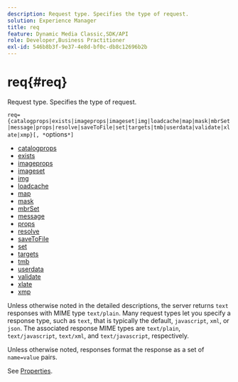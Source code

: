 ```yaml
---
description: Request type. Specifies the type of request.
solution: Experience Manager
title: req
feature: Dynamic Media Classic,SDK/API
role: Developer,Business Practitioner
exl-id: 546b8b3f-9e37-4e8d-bf0c-db8c12696b2b
---
```

# req{#req}

Request type. Specifies the type of request.

 `req={catalogprops|exists|imageprops|imageset|img|loadcache|map|mask|mbrSet|message|props|resolve|saveToFile|set|targets|tmb|userdata|validate|xlate|xmp}[, *`options`*]`

* [catalogprops](r-catalogprops.md)
* [exists](r-exists.md)
* [imageprops](r-imageprops.md)
* [imageset](r-imageset-req.md)
* [img](r-img.md)
* [loadcache](r-loadcache.md)
* [map](r-map-req.md)
* [mask](r-mask-req.md)
* [mbrSet](r-mbrset.md)
* [message](r-message.md)
* [props](r-props.md)
* [resolve](r-resolve.md)
* [saveToFile](r-savetofile.md)
* [set](r-set.md)
* [targets](r-targets.md)
* [tmb](r-tmb.md)
* [userdata](r-userdata.md)
* [validate](r-is-http-validate.md)
* [xlate](r-xlate.md)
* [xmp](r-xmp.md)

Unless otherwise noted in the detailed descriptions, the server returns `text` responses with MIME type `text/plain`. Many request types let you specify a response type, such as `text`, that is typically the default, `javascript`, `xml`, or `json`. The associated response MIME types are `text/plain`, `text/javascript`, `text/xml`, and `text/javascript`, respectively.

Unless otherwise noted, responses format the response as a set of `name=value` pairs.

See [Properties](../../../../../../is-api/http-ref/image-serving-api-ref/c-http-protocol-reference/c-response-data/c-properties/c-properties.md#concept-49c609fd6de942cab422ee412353c9d9).
